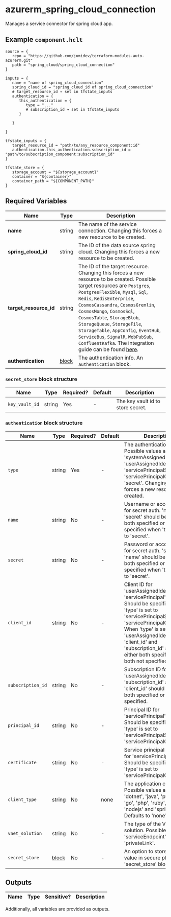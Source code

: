 # azurerm_spring_cloud_connection

Manages a service connector for spring cloud app.

## Example `component.hclt`

```hcl
source = {
   repo = "https://github.com/jumidev/terraform-modules-auto-azurerm.git"   
   path = "spring_cloud/spring_cloud_connection"   
}

inputs = {
   name = "name of spring_cloud_connection"   
   spring_cloud_id = "spring_cloud_id of spring_cloud_connection"   
   # target_resource_id → set in tfstate_inputs
   authentication = {
      this_authentication = {
         type = "..."         
         # subscription_id → set in tfstate_inputs
      }
      
   }
   
}

tfstate_inputs = {
   target_resource_id = "path/to/any_resource_component:id"   
   authentication.this_authentication.subscription_id = "path/to/subscription_component:subscription_id"   
}

tfstate_store = {
   storage_account = "${storage_account}"   
   container = "${container}"   
   container_path = "${COMPONENT_PATH}"   
}

```

## Required Variables

| Name | Type |  Description |
| ---- | --------- |  ----------- |
| **name** | string |  The name of the service connection. Changing this forces a new resource to be created. | 
| **spring_cloud_id** | string |  The ID of the data source spring cloud. Changing this forces a new resource to be created. | 
| **target_resource_id** | string |  The ID of the target resource. Changing this forces a new resource to be created. Possible target resources are `Postgres`, `PostgresFlexible`, `Mysql`, `Sql`, `Redis`, `RedisEnterprise`, `CosmosCassandra`, `CosmosGremlin`, `CosmosMongo`, `CosmosSql`, `CosmosTable`, `StorageBlob`, `StorageQueue`, `StorageFile`, `StorageTable`, `AppConfig`, `EventHub`, `ServiceBus`, `SignalR`, `WebPubSub`, `ConfluentKafka`. The integration guide can be found [here](https://learn.microsoft.com/en-us/azure/service-connector/how-to-integrate-postgres). | 
| **authentication** | [block](#authentication-block-structure) |  The authentication info. An `authentication` block. | 

### `secret_store` block structure

| Name | Type | Required? | Default | Description |
| ---- | ---- | --------- | ------- | ----------- |
| `key_vault_id` | string | Yes | - | The key vault id to store secret. |

### `authentication` block structure

| Name | Type | Required? | Default | Description |
| ---- | ---- | --------- | ------- | ----------- |
| `type` | string | Yes | - | The authentication type. Possible values are 'systemAssignedIdentity', 'userAssignedIdentity', 'servicePrincipalSecret', 'servicePrincipalCertificate', 'secret'. Changing this forces a new resource to be created. |
| `name` | string | No | - | Username or account name for secret auth. 'name' and 'secret' should be either both specified or both not specified when 'type' is set to 'secret'. |
| `secret` | string | No | - | Password or account key for secret auth. 'secret' and 'name' should be either both specified or both not specified when 'type' is set to 'secret'. |
| `client_id` | string | No | - | Client ID for 'userAssignedIdentity' or 'servicePrincipal' auth. Should be specified when 'type' is set to 'servicePrincipalSecret' or 'servicePrincipalCertificate'. When 'type' is set to 'userAssignedIdentity', 'client_id' and 'subscription_id' should be either both specified or both not specified. |
| `subscription_id` | string | No | - | Subscription ID for 'userAssignedIdentity'. 'subscription_id' and 'client_id' should be either both specified or both not specified. |
| `principal_id` | string | No | - | Principal ID for 'servicePrincipal' auth. Should be specified when 'type' is set to 'servicePrincipalSecret' or 'servicePrincipalCertificate'. |
| `certificate` | string | No | - | Service principal certificate for 'servicePrincipal' auth. Should be specified when 'type' is set to 'servicePrincipalCertificate'. |
| `client_type` | string | No | none | The application client type. Possible values are 'none', 'dotnet', 'java', 'python', 'go', 'php', 'ruby', 'django', 'nodejs' and 'springBoot'. Defaults to 'none'. |
| `vnet_solution` | string | No | - | The type of the VNet solution. Possible values are 'serviceEndpoint', 'privateLink'. |
| `secret_store` | [block](#authentication-block-structure) | No | - | An option to store secret value in secure place. An 'secret_store' block. |



## Outputs

| Name | Type | Sensitive? | Description |
| ---- | ---- | --------- | --------- |

Additionally, all variables are provided as outputs.
